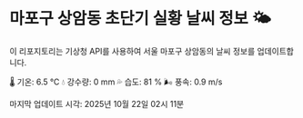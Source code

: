 
# 마포구 상암동 초단기 실황 날씨 정보 🌤️

이 리포지토리는 기상청 API를 사용하여 서울 마포구 상암동의 날씨 정보를 업데이트합니다. 

🌡️ 기온: 6.5 ℃
💧 강수량: 0 mm
💦 습도: 81 %
🌬️ 풍속: 0.9 m/s

마지막 업데이트 시각: 2025년 10월 22일 02시 11분    
